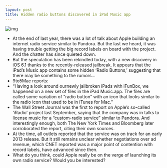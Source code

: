 ```yaml
---
layout: post
title: Hidden radio buttons discovered in iPad Music app
---
```

![img](http://media.idownloadblog.com/wp-content/uploads/2013/02/ipad-music-app-radio.jpg)
* At the end of last year, there was a lot of talk about Apple building an internet radio service similar to Pandora. But the last we heard, it was having trouble getting the big record labels on board with the project. And the chatter has since quieted down.
* But the speculation has been rekindled today, with a new discovery in iOS 6.1 thanks to the recently-released jailbreak. It appears that the iPad’s Music app contains some hidden ‘Radio Buttons,’ suggesting that there may be something to the rumors…
* 9to5Mac reports:
* “Having a look around ournewly jailbroken iPads with iFunBox, we happened on a new set of files in the iPad Music.app. The files are called some variation of “radio button” with an icon that looks similar to the radio icon that used to be in iTunes for Mac.”
* The Wall Street Journal was the first to report on Apple’s so-called ‘iRadio’ project last September, saying that the company was in talks to license music for a “custom-radio service” similar to Pandora. And interestingly enough, both The New York Times and Bloomberg later corroborated the report, citing their own sources.
* At the time, all outlets reported that the service was on track for an early 2013 release. But it still remains unclear whether negotiations over ad revenue, which CNET reported was a major point of contention with record labels, have advanced since then.
* What do you think, could Apple really be on the verge of launching its own radio service? Would you be interested?

